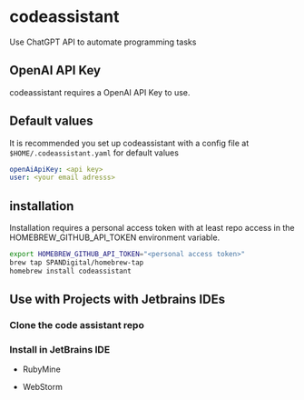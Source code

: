 # codeassistant
Use ChatGPT API to automate programming tasks

## OpenAI API Key

codeassistant requires a OpenAI API Key to use.

## Default values

It is recommended you set up codeassistant with a config file at `$HOME/.codeassistant.yaml` for default values

```yaml
openAiApiKey: <api key>
user: <your email adresss>
```



## installation

Installation requires a personal access token with at least repo access in the HOMEBREW_GITHUB_API_TOKEN environment variable.

```bash
export HOMEBREW_GITHUB_API_TOKEN="<personal access token>"
brew tap SPANDigital/homebrew-tap
homebrew install codeassistant
```

## Use with Projects with Jetbrains IDEs

### Clone the code assistant repo

### Install in JetBrains IDE

- RubyMine

- WebStorm
